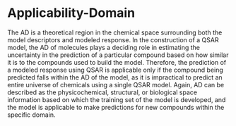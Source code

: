 # Applicability-Domain
The AD is a theoretical region in the chemical space surrounding both the model descriptors and modeled response. In the construction of a QSAR model, the AD of molecules plays a deciding role in estimating the uncertainty in the prediction of a particular compound based on how similar it is to the compounds used to build the model. Therefore, the prediction of a modeled response using QSAR is applicable only if the compound being predicted falls within the AD of the model, as it is impractical to predict an entire universe of chemicals using a single QSAR model. Again, AD can be described as the physicochemical, structural, or biological space information based on which the training set of the model is developed, and the model is applicable to make predictions for new compounds within the specific domain.

